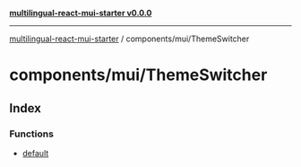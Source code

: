 [**multilingual-react-mui-starter v0.0.0**](../../../README.md)

***

[multilingual-react-mui-starter](../../../modules.md) / components/mui/ThemeSwitcher

# components/mui/ThemeSwitcher

## Index

### Functions

- [default](functions/default.md)
